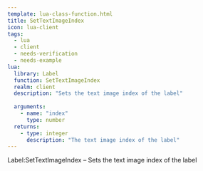 ```yaml
---
template: lua-class-function.html
title: SetTextImageIndex
icon: lua-client
tags:
  - lua
  - client
  - needs-verification
  - needs-example
lua:
  library: Label
  function: SetTextImageIndex
  realm: client
  description: "Sets the text image index of the label"
  
  arguments:
    - name: "index"
      type: number
  returns:
    - type: integer
      description: "The text image index of the label"
---
```


<div class="lua__search__keywords">
Label:SetTextImageIndex &#x2013; Sets the text image index of the label
</div>
